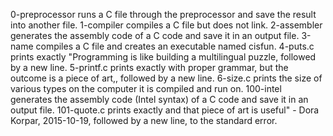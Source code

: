 0-preprocessor runs a C file through the preprocessor and save the result into another file. 1-compiler compiles a C file but does not link. 2-assembler generates the assembly code of a C code and save it in an output file. 3-name compiles a C file and creates an executable named cisfun. 4-puts.c prints exactly "Programming is like building a multilingual puzzle, followed by a new line. 5-printf.c prints exactly with proper grammar, but the outcome is a piece of art,, followed by a new line. 6-size.c prints the size of various types on the computer it is compiled and run on. 100-intel generates the assembly code (Intel syntax) of a C code and save it in an output file. 101-quote.c prints exactly and that piece of art is useful" - Dora Korpar, 2015-10-19, followed by a new line, to the standard error. 
